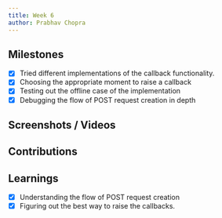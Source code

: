 ```yaml
---
title: Week 6
author: Prabhav Chopra
---
```


## Milestones

- [x] Tried different implementations of the callback functionality.
- [x] Choosing the appropriate moment to raise a callback
- [x] Testing out the offline case of the implementation
- [x] Debugging the flow of POST request creation in depth

## Screenshots / Videos

## Contributions

## Learnings

- [x] Understanding the flow of POST request creation
- [x] Figuring out the best way to raise the callbacks.
